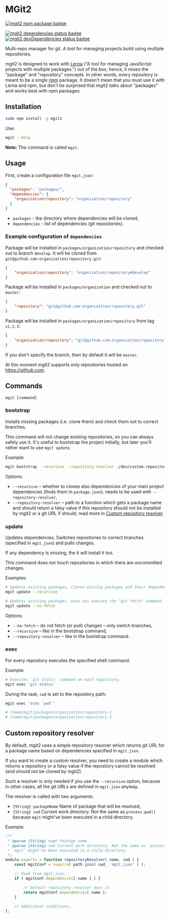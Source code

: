 # MGit2

<a href="https://www.npmjs.com/package/mgit2"><img src="https://img.shields.io/npm/v/mgit2.svg" alt="mgit2 npm package badge"></a>
<!-- <a href="https://travis-ci.org/mgit2"><img src="https://img.shields.io/travis/mgit2/master.svg" alt="build status badge"></a>
<a href="https://codeclimate.com/github/cksource/mgit2/coverage"><img src="https://img.shields.io/codeclimate/coverage/github/cksource/mgit2.svg" alt="mgit2 coverage badge"></a> -->
<a href="https://david-dm.org/cksource/mgit2"><img src="https://david-dm.org/cksource/mgit2/status.svg" alt="mgit2 dependencies status badge"></a>
<a href="https://david-dm.org/cksource/mgit2?type=dev"><img src="https://david-dm.org/cksource/mgit2/dev-status.svg" alt="mgit2 devDependencies status badge"></a>

Multi-repo manager for git. A tool for managing projects build using multiple repositories.

mgit2 is designed to work with [Lerna](https://github.com/lerna/lerna) ("A tool for managing JavaScript projects with multiple packages.") out of the box, hence, it mixes the "package" and "repository" concepts. In other words, every repository is meant to be a single [npm](https://npmjs.com) package. It doesn't mean that you must use it with Lerna and npm, but don't be surprised that mgit2 talks about "packages" and works best with npm packages.

## Installation

```bash
sudo npm install -g mgit2
```

Use:

```bash
mgit --help
```

**Note:** The command is called `mgit`.

## Usage

First, create a configuration file `mgit.json`:

```json
{
  "packages": "packages/",
  "dependencies": {
    "organization/repository": "organization/repository"
  }
}
```

* `packages` - the directory where dependencies will be cloned,
* `dependencies` - list of dependencies (git repositories).

### Example configuration of `dependencies`

Package will be installed in `packages/organization/repository` and checked out to branch `develop`. It will be cloned from `git@github.com:organization/repository.git`:

```json
{
	"organization/repository": "organization/repository#develop"
}
```

Package will be installed in `packages/organization` and checked out to `master`:

```json
{
	"repository": "git@github.com:organization/repository.git"
}
```

Package will be installed in `packages/organization/repository` from tag `v1.2.3`:

```json
{
	"organization/repository": "git@github.com:organization/repository.git#v1.2.3"
}
```

If you don't specify the branch, then by default it will be `master`.

At this moment mgit2 supports only repositories hosted on https://github.com.

## Commands

```
mgit [command]
```

### bootstrap

Installs missing packages (i.e. clone them) and check them out to correct branches.

This command will not change existing repositories, so you can always safely use it. It's useful to bootstrap the project initially, but later you'll rather want to use `mgit update`.

Example:

```bash
mgit bootstrap --recursive --repository-resolver ./dev/custom-repository-resolver.js
```

Options:

* `--recursive` – whether to clones also dependencies of your main project dependencies (finds them in `package.json`); needs to be used with `--repository-resolver`,
* `--repository-resolver` – path to a function which gets a package name and should return a falsy value if this repository should not be installed by mgit2 or a git URL if should; read more in [Custom repository resolver](#custom-repository-resolver).

### update

Updates dependencies. Switches repositories to correct branches (specified in `mgit.json`) and pulls changes.

If any dependency is missing, the it will install it too.

This command does not touch repositories in which there are uncommitted changes.

Examples:

```bash
# Updates existing packages. Clones missing packages and their dependencies.
mgit update --recursive

# Updates existing packages. Does not execute the "git fetch" command.
mgit update --no-fetch
```

Options:

* `--no-fetch` – do not fetch (or pull) changes – only switch branches,
* `--recursive` – like in the bootstrap command,
* `--repository-resolver` – like in the bootstrap command.

### exec

For every repository executes the specified shell command.

Example:

```bash
# Executes `git status` command on each repository.
mgit exec 'git status'
```

During the task, `cwd` is set to the repository path:

```bash
mgit exec 'echo `pwd`'

# /home/mgit/packages/organization/repository-1
# /home/mgit/packages/organization/repository-2
```

## Custom repository resolver

By default, mgit2 uses a simple repository resolver which returns git URL for a package name based on dependencies specified in `mgit.json`.

If you want to create a custom resolver, you need to create a module which returns a repository or a falsy value if the repository cannot be resolved (and should not be cloned by mgit2).

Such a resolver is only needed if you use the `--recursive` option, because in other cases, all the git URLs are defined in `mgit.json` anyway.

The resolver is called with two arguments:

* `{String} packageName` Name of package that will be resolved,
* `{String} cwd` Current work directory. Not the same as `process.pwd()` because `mgit` might've been executed in a child directory.

Example:

```js
/**
 * @param {String} name Package name.
 * @param {String} cwd Current work directory. Not the same as `process.pwd()` because
 * `mgit` might've been executed in a child directory.
 */
module.exports = function repositoryResolver( name, cwd ) {
	const mgitConf = require( path.join( cwd, 'mgit.json' ) );

	// Read from mgit.json.
	if ( mgitConf.dependencies[ name ] ) {

		// Default repository resolver does it.
		return mgitConf.dependencies[ name ];
	}

	// Additional conditions...
};
```
